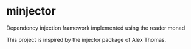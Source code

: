 # minjector

Dependency injection framework implemented using the reader monad

This project is inspired by the injector package of Alex Thomas.

